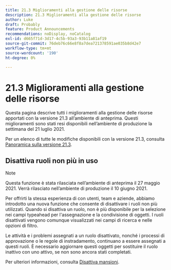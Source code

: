 ```yaml
---
title: 21.3 Miglioramenti alla gestione delle risorse
description: 21.3 Miglioramenti alla gestione delle risorse
author: Luke
draft: Probably
feature: Product Announcements
recommendations: noDisplay, noCatalog
exl-id: d665f71d-3d17-4c5b-93a3-93b11a81af19
source-git-commit: 76deb76c66e8f8a7dea721378591ae035b8d42e7
workflow-type: tm+mt
source-wordcount: '190'
ht-degree: 0%

---
```


# 21.3 Miglioramenti alla gestione delle risorse

Questa pagina descrive tutti i miglioramenti alla gestione delle risorse apportati con la versione 21.3 all’ambiente di anteprima. Questi miglioramenti sono stati resi disponibili nell’ambiente di produzione la settimana del 21 luglio 2021.

Per un elenco di tutte le modifiche disponibili con la versione 21.3, consulta [Panoramica sulla versione 21.3](../../../product-announcements/product-releases/21.3-release-activity/21-3-release-overview.md).

## Disattiva ruoli non più in uso

>[!NOTE]
>
>Questa funzione è stata rilasciata nell’ambiente di anteprima il 27 maggio 2021. Verrà rilasciato nell’ambiente di produzione il 10 giugno 2021.

Per offrirti la stessa esperienza di con utenti, team e aziende, abbiamo introdotto una nuova funzione che consente di disattivare i ruoli non più utilizzati. Quando si disattiva un ruolo, non è più disponibile per la selezione nei campi typeahead per l&#39;assegnazione e la condivisione di oggetti. I ruoli disattivati vengono comunque visualizzati nei campi di ricerca e nelle opzioni di filtro.

Le attività e i problemi assegnati a un ruolo disattivato, nonché i processi di approvazione o le regole di instradamento, continuano a essere assegnati a questi ruoli. È necessario aggiornare questi oggetti per sostituire il ruolo inattivo con uno attivo, se non sono ancora stati completati.

Per ulteriori informazioni, consulta [Disattiva mansioni](../../../administration-and-setup/set-up-workfront/organizational-setup/deactivate-job-roles.md).

